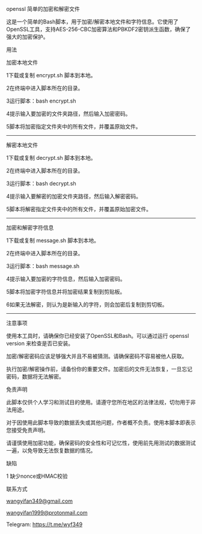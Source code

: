 openssl 简单的加密和解密文件

这是一个简单的Bash脚本，用于加密/解密本地文件和字符信息。它使用了OpenSSL工具，支持AES-256-CBC加密算法和PBKDF2密钥派生函数，确保了强大的加密保护。

用法

加密本地文件

1下载或复制 encrypt.sh 脚本到本地。

2在终端中进入脚本所在的目录。

3运行脚本：bash encrypt.sh

4提示输入要加密的文件夹路径，然后输入加密密码。

5脚本将加密指定文件夹中的所有文件，并覆盖原始文件。

_________________________________________________

解密本地文件

1下载或复制 decrypt.sh 脚本到本地。

2在终端中进入脚本所在的目录。

3运行脚本：bash decrypt.sh

4提示输入要解密的加密文件夹路径，然后输入解密密码。

5脚本将解密指定文件夹中的所有文件，并覆盖原始加密文件。

_________________________________________________

加密和解密字符信息

1下载或复制 message.sh 脚本到本地。

2在终端中进入脚本所在的目录。

3运行脚本：bash message.sh

4提示输入要加密的字符信息，然后输入加密密码。

5脚本将加密字符信息并将加密结果复制到剪贴板。

6如果无法解密，则认为是新输入的字符，则会加密后复制到剪切板。

_________________________________________________


注意事项

使用本工具时，请确保你已经安装了OpenSSL和Bash。可以通过运行 openssl version  来检查是否已安装。

加密/解密密码应该足够强大并且不易被猜测。请确保密码不容易被他人获取。

执行加密/解密操作前，请备份你的重要文件。加密后的文件无法恢复，一旦忘记密码，数据将无法解密。

免责声明

此脚本仅供个人学习和测试目的使用。请遵守您所在地区的法律法规，切勿用于非法用途。

对于因使用此脚本导致的数据丢失或其他问题，作者概不负责。使用本脚本即表示您接受免责声明。

请谨慎使用加密功能，确保密码的安全性和可记忆性，使用前先用测试的数据测试一遍，以免导致无法恢复数据的情况。

缺陷

1 缺少nonce或HMAC校验

联系方式

wangyifan349@gmail.com

wangyifan1999@protonmail.com

Telegram: https://t.me/wyf349
